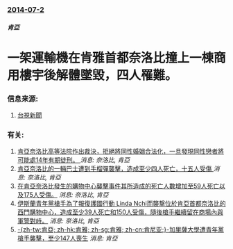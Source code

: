 ### [2014-07-2](/news/2014/07/2/index.md)

##### 肯亞
#  一架運輸機在肯雅首都奈洛比撞上一棟商用樓宇後解體墜毀，四人罹難。 




### 信息来源:

1. [台視新聞](http://www.ttv.com.tw/103/07/1030703/103070300046002.htm)

### 有关:

1. [肯亞奈洛比高等法院作出裁決，拒絕將同性婚姻合法化，一旦發現同性戀者將可能處14年有期徒刑。 ](/news/2019/05/19/肯亞奈洛比高等法院作出裁決-拒絕將同性婚姻合法化-一旦發現同性戀者將可能處14年有期徒刑.md) _消息: 奈洛比, 肯亞_
2. [ 肯亞奈洛比的一輛巴士遭到手榴彈襲擊，造成至少四人死亡，十五人受傷 ](/news/2013/12/14/肯亞奈洛比的一輛巴士遭到手榴彈襲擊-造成至少四人死亡-十五人受傷.md) _消息: 奈洛比, 肯亞_
3. [ 在肯亞奈洛比發生的購物中心襲擊事件其所造成的死亡人數增加至59人死亡以及175人受傷。](/news/2013/09/22/在肯亞奈洛比發生的購物中心襲擊事件其所造成的死亡人數增加至59人死亡以及175人受傷.md) _消息: 奈洛比, 肯亞_
4. [ 伊斯蘭青年黨槍手為了報復護國行動 Linda Nchi而襲撃位於肯亞首都奈洛比的西門購物中心，造成至少39人死亡和150人受傷，隨後槍手繼續留在商場內與軍警對峙。](/news/2013/09/21/伊斯蘭青年黨槍手為了報復護國行動-Linda-Nchi而襲撃位於肯亞首都奈洛比的西門購物中心-造成至少39人死亡和15.md) _消息: 奈洛比, 肯亞_
5. [ -{zh-tw:肯亞; zh-hk:肯雅; zh-sg:肯雅; zh-cn:肯尼亚;}-加里薩大學遭青年黨槍手襲擊，至少147人喪生](/news/2015/04/2/zh-tw-肯亞-zh-hk-肯雅-zh-sg-肯雅-zh-cn-肯尼亚-加里薩大學遭青年黨槍手襲擊-至.md) _消息: 肯亞_
